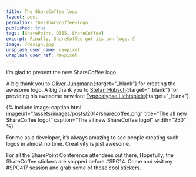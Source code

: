 ```yaml
---
title: The ShareCoffee logo
layout: post
permalink: the-sharecoffee-logo
published: true
tags: [SharePoint, O365, ShareCoffee]
excerpt: Finally, ShareCoffee got its own logo. 💄  
image: /design.jpg
unsplash_user_name: rawpixel
unsplash_user_ref: rawpixel
---
```


I’m glad to present the new ShareCoffee logo.

A big thank you to [Oliver Jungmann](http://www.oliverjungmann.com/){:target="_blank"} for creating the awesome logo. A big thank you to [Stefan Hübsch](http://stefanhuebsch.com){:target="_blank"} for providing his awesome new font [Typocalypse Lichtspiele](http://lichtspiele3d.com/){:target="_blank"}.

{% include image-caption.html imageurl="/assets/images/posts/2014/sharecoffee.png"
title="The all new ShareCoffee logo!" caption="The all new ShareCoffee logo!" width="250" %}

For me as a developer, it’s always amazing to see people creating such logos in almost no time. Creativity is just awesome.

For all the SharePoint Conference attendees out there, Hopefully, the ShareCoffee stickers are shipped before #SPC14. Come and visit my #SPC417 session and grab some of those cool stickers.
